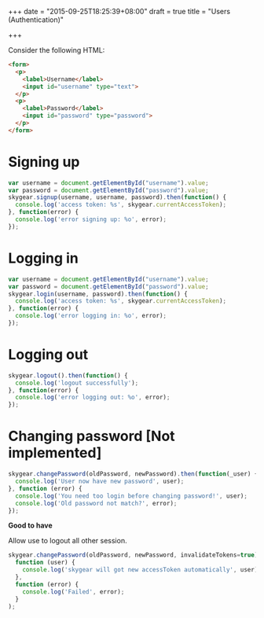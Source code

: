 +++
date = "2015-09-25T18:25:39+08:00"
draft = true
title = "Users (Authentication)"

+++

Consider the following HTML:

```html
<form>
  <p>
    <label>Username</label>
    <input id="username" type="text">
  </p>
  <p>
    <label>Password</label>
    <input id="password" type="password">
  </p>
</form>
```

# Signing up

```js
var username = document.getElementById("username").value;
var password = document.getElementById("password").value;
skygear.signup(username, username, password).then(function() {
  console.log('access token: %s', skygear.currentAccessToken);
}, function(error) {
  console.log('error signing up: %o', error);
});
```

# Logging in

```js
var username = document.getElementById("username").value;
var password = document.getElementById("password").value;
skygear.login(username, password).then(function() {
  console.log('access token: %s', skygear.currentAccessToken);
}, function(error) {
  console.log('error logging in: %o', error);
});
```

# Logging out

```js
skygear.logout().then(function() {
  console.log('logout successfully');
}, function(error) {
  console.log('error logging out: %o', error);
});
```

# Changing password **[Not implemented]**

``` javascript
skygear.changePassword(oldPassword, newPassword).then(function(_user) {
  console.log('User now have new password', user);
}, function (error) {
  console.log('You need too login before changing password!', user);
  console.log('Old password not match?', error);
});
```

__Good to have__

Allow use to logout all other session.

``` javascript
skygear.changePassword(oldPassword, newPassword, invalidateTokens=true).then(
  function (user) {
    console.log('skygear will got new accessToken automatically', user);
  },
  function (error) {
    console.log('Failed', error);
  }
);
```
